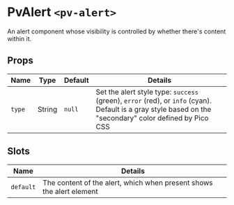 # PvAlert `<pv-alert>`
An alert component whose visibility is controlled by whether there's content within it.

## Props
|Name|Type|Default|Details|
|---|---|---|---|
|`type`|String|`null`|Set the alert style type: `success` (green), `error` (red), or `info` (cyan). Default is a gray style based on the "secondary" color defined by Pico CSS|

## Slots
|Name|Details|
|---|---|
|`default`|The content of the alert, which when present shows the alert element|
